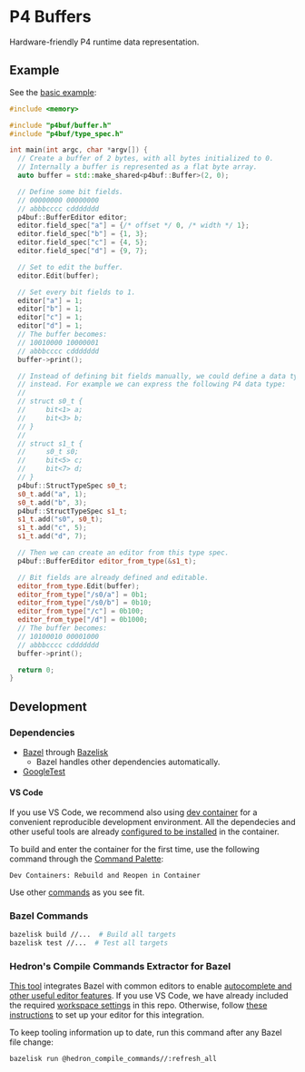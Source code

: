 # P4 Buffers

Hardware-friendly P4 runtime data representation.

## Example

See the [basic example](examples/basic/):

```cpp
#include <memory>

#include "p4buf/buffer.h"
#include "p4buf/type_spec.h"

int main(int argc, char *argv[]) {
  // Create a buffer of 2 bytes, with all bytes initialized to 0.
  // Internally a buffer is represented as a flat byte array.
  auto buffer = std::make_shared<p4buf::Buffer>(2, 0);

  // Define some bit fields.
  // 00000000 00000000
  // abbbcccc cddddddd
  p4buf::BufferEditor editor;
  editor.field_spec["a"] = {/* offset */ 0, /* width */ 1};
  editor.field_spec["b"] = {1, 3};
  editor.field_spec["c"] = {4, 5};
  editor.field_spec["d"] = {9, 7};

  // Set to edit the buffer.
  editor.Edit(buffer);

  // Set every bit fields to 1.
  editor["a"] = 1;
  editor["b"] = 1;
  editor["c"] = 1;
  editor["d"] = 1;
  // The buffer becomes:
  // 10010000 10000001
  // abbbcccc cddddddd
  buffer->print();

  // Instead of defining bit fields manually, we could define a data type spec
  // instead. For example we can express the following P4 data type:
  //
  // struct s0_t {
  //     bit<1> a;
  //     bit<3> b;
  // }
  //
  // struct s1_t {
  //     s0_t s0;
  //     bit<5> c;
  //     bit<7> d;
  // }
  p4buf::StructTypeSpec s0_t;
  s0_t.add("a", 1);
  s0_t.add("b", 3);
  p4buf::StructTypeSpec s1_t;
  s1_t.add("s0", s0_t);
  s1_t.add("c", 5);
  s1_t.add("d", 7);

  // Then we can create an editor from this type spec.
  p4buf::BufferEditor editor_from_type(&s1_t);

  // Bit fields are already defined and editable.
  editor_from_type.Edit(buffer);
  editor_from_type["/s0/a"] = 0b1;
  editor_from_type["/s0/b"] = 0b10;
  editor_from_type["/c"] = 0b100;
  editor_from_type["/d"] = 0b1000;
  // The buffer becomes:
  // 10100010 00001000
  // abbbcccc cddddddd
  buffer->print();

  return 0;
}
```

## Development

### Dependencies

- [Bazel](https://bazel.build) through [Bazelisk](https://bazel.build/install/bazelisk)
    - Bazel handles other dependencies automatically.
- [GoogleTest](https://google.github.io/googletest)

#### VS Code

If you use VS Code, we recommend also using [dev container](https://code.visualstudio.com/docs/devcontainers/containers) for a convenient reproducible development environment. All the dependecies and other useful tools are already [configured to be installed](.devcontainer/Dockerfile) in the container.

To build and enter the container for the first time, use the following command through the [Command Palette](https://code.visualstudio.com/docs/getstarted/userinterface#_command-palette):

```
Dev Containers: Rebuild and Reopen in Container
```

Use other [commands](https://marketplace.visualstudio.com/items?itemName=ms-vscode-remote.remote-containers#available-commands) as you see fit.

### Bazel Commands

```bash
bazelisk build //...  # Build all targets
bazelisk test //...  # Test all targets
```

### Hedron's Compile Commands Extractor for Bazel

[This tool](https://github.com/hedronvision/bazel-compile-commands-extractor) integrates Bazel with common editors to enable [autocomplete and other useful editor features](https://bazel.build/install/ide#c_language_family_c_c_objective-c_and_objective-c). If you use VS Code, we have already included the required [workspace settings](.vscode/settings.json) in this repo. Otherwise, follow [these instructions](https://github.com/hedronvision/bazel-compile-commands-extractor#other-editors) to set up your editor for this integration.

To keep tooling information up to date, run this command after any Bazel file change:

```bash
bazelisk run @hedron_compile_commands//:refresh_all
```
